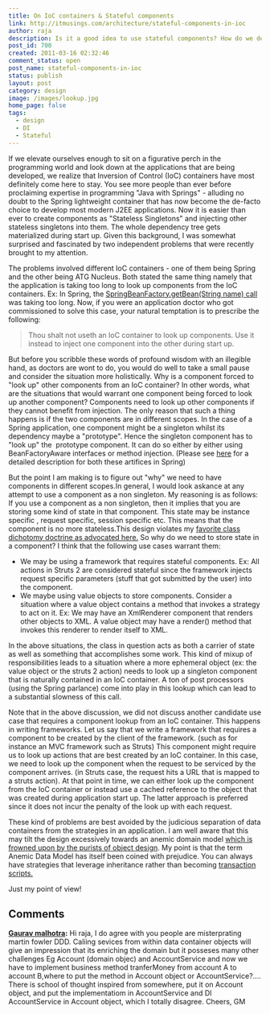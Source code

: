 ```yaml
---
title: On IoC containers & Stateful components
link: http://itmusings.com/architecture/stateful-components-in-ioc
author: raja
description: Is it a good idea to use stateful components? How do we deal with IOC containers for such components?
post_id: 700
created: 2011-03-16 02:32:46
comment_status: open
post_name: stateful-components-in-ioc
status: publish
layout: post
category: design
image: /images/lookup.jpg
home_page: false
tags:
  - design
  - DI
  - Stateful
---
```



If we elevate ourselves enough to sit on a figurative perch in the programming world and look down at the applications that are being developed, we realize that Inversion of Control (IoC) containers have most definitely come here to stay. You see more people than ever before proclaiming expertise in programming "Java with Springs" - alluding no doubt to the Spring lightweight container that has now become the de-facto choice to develop most modern J2EE applications.  Now it is easier than ever to create components as "Stateless Singletons" and injecting other stateless singletons into them. The whole dependency tree gets materialized during start up. Given this background, I was somewhat surprised and fascinated by two independent problems that were recently brought to my attention.

The problems involved different IoC containers - one of them being Spring and the other being ATG Nucleus. Both stated the same thing namely that the application is taking too long to look up components from the IoC containers. Ex: In Spring, the [SpringBeanFactory.getBean(String name) call](http://static.springsource.org/spring/docs/2.5.6/api/org/springframework/beans/factory/BeanFactory.html#getBean\(java.lang.String\)) was taking too long. Now, if you were an application doctor who got commissioned to solve this case, your natural temptation is to prescribe the following:

> Thou shalt not useth an IoC container to look up components. Use it instead to inject one component into the other during start up.

But before you scribble these words of profound wisdom with an illegible hand, as doctors are wont to do, you would do well to take a small pause and consider the situation more holistically. Why is a component forced to "look up" other components from an IoC container? In other words, what are the situations that would warrant one component being forced to look up another component? Components need to look up other components if they cannot benefit from injection. The only reason that such a thing happens is if the two components are in different scopes. In the case of a Spring application, one component might be a singleton whilst its dependency maybe a "prototype". Hence the singleton component has to "look up" the  prototype component. It can do so either by either using BeanFactoryAware interfaces or method injection. (Please see [here](http://static.springsource.org/spring/docs/2.5.x/reference/beans.html#beans-factory-method-injection) for a detailed description for both these artifices in Spring)

But the point I am making is to figure out "why" we need to have components in different scopes.In general, I would look askance at any attempt to use a component as a non singleton. My reasoning is as follows: If you use a component as a non singleton, then it implies that you are storing some kind of state in that component. This state may be instance specific , request specific, session specific etc. This means that the component is no more stateless.This design violates my [favorite class dichotomy doctrine as advocated here.](/class-dichotomy/) So why do we need to store state in a component? I think that the following use cases warrant them:

  * We may be using a framework that requires stateful components. Ex: All actions in Struts 2 are considered stateful since the framework injects request specific parameters (stuff that got submitted by the user) into the component.
  * We maybe using value objects to store components. Consider a situation where a value object contains a method that invokes a strategy to act on it. Ex: We may have an XmlRenderer component that renders other objects to XML. A value object may have a render() method that invokes this renderer to render itself to XML.

In the above situations, the class in question acts as both a carrier of state as well as something that accomplishes some work. This kind of mixup of responsibilities leads to a situation where a more ephemeral object (ex: the value object or the struts 2 action) needs to look up a singleton component that is naturally contained in an IoC container. A ton of post processors (using the Spring parlance) come into play in this lookup which can lead to a substantial slowness of this call.

Note that in the above discussion, we did not discuss another candidate use case that requires a component lookup from an IoC container. This happens in writing frameworks. Let us say that we write a framework that requires a component to be created by the client of the framework. (such as for instance an MVC framework such as Struts) This component might require us to look up actions that are best created by an IoC container. In this case, we need to look up the component when the request to be serviced by the component arrives. (in Struts case, the request hits a URL that is mapped to a struts action). At that point in time, we can either look up the component from the IoC container or instead use a cached reference to the object that was created during application start up. The latter approach is preferred since it does not incur the penalty of the look up with each request.

These kind of problems are best avoided by the judicious separation of data containers from the strategies in an application. I am well aware that this may tilt the design excessively towards an anemic domain model [which is frowned upon by the purists of object design](http://martinfowler.com/bliki/AnemicDomainModel.html). My point is that the term Anemic Data Model has itself been coined with prejudice. You can always have strategies that leverage inheritance rather than becoming [transaction scripts.](http://martinfowler.com/eaaCatalog/transactionScript.html)

Just my point of view!

## Comments

**[Gaurav malhotra](#1921 "2011-03-20 13:11:01"):** Hi raja, I do agree with you people are misterprating martin fowler DDD. Caliing sevices from within data container objects will give an impression that its enriching the domain but it posseses many other challenges Eg Account (domain objec) and AccountService and now we have to implement business method tranferMoney from account A to account B,where to put the method in Account object or AccountService?.... There is school of thought inspired from somewhere, put it on Account object, and put the implementatiom in AccountService and DI AccountService in Account object, which I totally disagree. Cheers, GM


